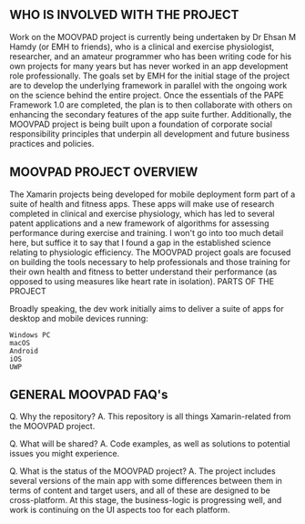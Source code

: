 ## WHO IS INVOLVED WITH THE PROJECT
Work on the MOOVPAD project is currently being undertaken by Dr Ehsan M Hamdy (or EMH to friends), who is a clinical and exercise physiologist, researcher, and an amateur programmer who has been writing code for his own projects for many years but has never worked in an app development role professionally. The goals set by EMH for the initial stage of the project are to develop the underlying framework in parallel with the ongoing work on the science behind the entire project. Once the essentials of the PAPE Framework 1.0 are completed, the plan is to then collaborate with others on enhancing the secondary features of the app suite further. Additionally, the MOOVPAD project is being built upon a foundation of corporate social responsibility principles that underpin all development and future business practices and policies.

## MOOVPAD PROJECT OVERVIEW

The Xamarin projects being developed for mobile deployment form part of a suite of health and fitness apps. These apps will make use of research completed in clinical and exercise physiology, which has led to several patent applications and a new framework of algorithms for assessing performance during exercise and training. I won't go into too much detail here, but suffice it to say that I found a gap in the established science relating to physiologic efficiency. The MOOVPAD project goals are focused on building the tools necessary to help professionals and those training for their own health and fitness to better understand their performance (as opposed to using measures like heart rate in isolation).
PARTS OF THE PROJECT

Broadly speaking, the dev work initially aims to deliver a suite of apps for desktop and mobile devices running:

    Windows PC
    macOS
    Android
    iOS
    UWP

## GENERAL MOOVPAD FAQ's

Q. Why the repository? A. This repository is all things Xamarin-related from the MOOVPAD project.

Q. What will be shared? A. Code examples, as well as solutions to potential issues you might experience.

Q. What is the status of the MOOVPAD project? A. The project includes several versions of the main app with some differences between them in terms of content and target users, and all of these are designed to be cross-platform. At this stage, the business-logic is progressing well, and work is continuing on the UI aspects too for each platform.
